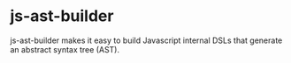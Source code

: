 # js-ast-builder 
js-ast-builder makes it easy to build Javascript internal DSLs that generate an abstract syntax tree (AST). 